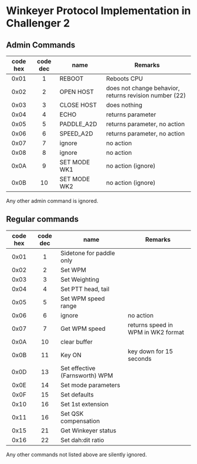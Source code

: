 # Winkeyer Protocol Implementation in Challenger 2

## Admin Commands


| code hex | code dec | name         | Remarks                                                |
| :------: | :------: | ------------ | ------------------------------------------------------ |
| 0x01     |        1 | REBOOT       | Reboots CPU                                            |
| 0x02     |        2 | OPEN HOST    | does not change behavior, returns revision number (22) |
| 0x03     |        3 | CLOSE HOST   | does nothing                                           |
| 0x04     |        4 | ECHO         | returns parameter                                      |
| 0x05     |        5 | PADDLE_A2D   | returns parameter, no action                           |
| 0x06     |        6 | SPEED_A2D    | returns parameter, no action                           |
| 0x07     |        7 | ignore       | no action                                              |
| 0x08     |        8 | ignore       | no action                                              |
| 0x0A     |        9 | SET MODE WK1 | no action (ignore)                                     |
| 0x0B     |       10 | SET MODE WK2 | no action (ignore)                                     |

Any other admin command is ignored.

## Regular commands

| code hex | code dec | name         | Remarks                                                |
| :------: | :------: | ------------ | ------------------------------------------------------ |
| 0x01 | 1 | Sidetone for paddle only |  |
| 0x02 | 2 | Set WPM |  |
| 0x03 | 3 | Set Weighting |  |
| 0x04 | 4 | Set PTT head, tail |  |
| 0x05 | 5 | Set WPM speed range | |
| 0x06 | 6 | ignore | no action |
| 0x07 | 7 | Get WPM speed | returns speed in WPM in WK2 format |
| 0x0A | 10 | clear buffer |  |
| 0x0B | 11 | Key ON | key down for 15 seconds |
| 0x0D | 13 | Set effective (Farnsworth) WPM |  |
| 0x0E | 14 | Set mode parameters |  |
| 0x0F | 15 | Set defaults |  |
| 0x10 | 16 | Set 1st extension |  |
| 0x11 | 16 | Set QSK compensation |  |
| 0x15 | 21 | Get Winkeyer status |  |
| 0x16 | 22 | Set dah:dit ratio |  |

Any other commands not listed above are silently ignored.